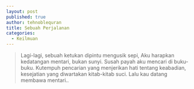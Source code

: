 ```yaml
---
layout: post
published: true
author: tehnoblequran
title: Sebuah Perjalanan
categories:
  - Keilmuan
---
```

> Lagi-lagi, sebuah ketukan dipintu mengusik sepi, Aku harapkan kedatangan mentari, bukan sunyi. Susah payah aku mencari di buku-buku. Kutempuh pencarian yang menjerikan hati tentang keabadian, kesejatian yang diwartakan kitab-kitab suci. Lalu kau datang membawa mentari..
